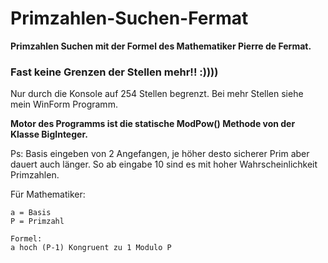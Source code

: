 # Primzahlen-Suchen-Fermat

**Primzahlen Suchen mit der Formel des Mathematiker Pierre de Fermat.**

### Fast keine Grenzen der Stellen mehr!! :))))

Nur durch die Konsole auf 254 Stellen begrenzt.
Bei mehr Stellen siehe mein WinForm Programm.

**Motor des Programms ist die statische ModPow() Methode von der Klasse BigInteger.**

Ps: Basis eingeben von 2 Angefangen, je höher desto sicherer Prim aber dauert auch länger.
So ab eingabe 10 sind es mit hoher Wahrscheinlichkeit Primzahlen.

Für Mathematiker:
```
a = Basis
P = Primzahl

Formel:    
a hoch (P-1) Kongruent zu 1 Modulo P

```
